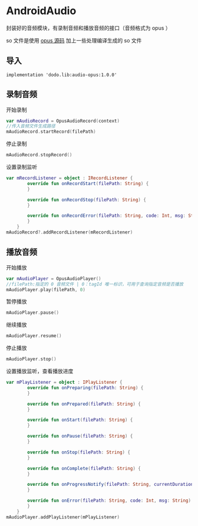 # AndroidAudio
封装好的音频模块，有录制音频和播放音频的接口（音频格式为 opus ）

so 文件是使用 [opus 源码](https://opus-codec.org/downloads/) 加上一些处理编译生成的 so 文件


## 导入
```
implementation 'dodo.lib:audio-opus:1.0.0'
```

## 录制音频
开始录制
```kotlin
var mAudioRecord = OpusAudioRecord(context)
//传入音频文件生成路径
mAudioRecord.startRecord(filePath)
```
停止录制
```kotlin
mAudioRecord.stopRecord()
```
设置录制监听
```kotlin
var mRecordListener = object : IRecordListener {
        override fun onRecordStart(filePath: String) {
        }

        override fun onRecordStop(filePath: String) {
        }

        override fun onRecordError(filePath: String, code: Int, msg: String?) {
        }
    }
mAudioRecord?.addRecordListener(mRecordListener)
```


## 播放音频

开始播放
```kotlin
var mAudioPlayer = OpusAudioPlayer()
//filePath:指定的 0 音频文件 | 0：tagId 唯一标识，可用于查询指定音频是否播放
mAudioPlayer.play(filePath, 0)
```
暂停播放
```kotlin
mAudioPlayer.pause()
```
继续播放
```kotlin
mAudioPlayer.resume()
```
停止播放
```kotlin
mAudioPlayer.stop()
```

设置播放监听，查看播放进度
```kotlin
var mPlayListener = object : IPlayListener {
        override fun onPreparing(filePath: String) {
        }

        override fun onPrepared(filePath: String) {
        }

        override fun onStart(filePath: String) {
        }

        override fun onPause(filePath: String) {
        }

        override fun onStop(filePath: String) {
        }

        override fun onComplete(filePath: String) {
        }

        override fun onProgressNotify(filePath: String, currentDuration: Long, duration: Long) {
        }

        override fun onError(filePath: String, code: Int, msg: String) {\
        }
    }
mAudioPlayer.addPlayListener(mPlayListener)

```